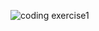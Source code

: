 ![coding exercise1](https://github.com/user-attachments/assets/1c7b8a43-082c-448d-bc7a-4de78c6a8d30)

